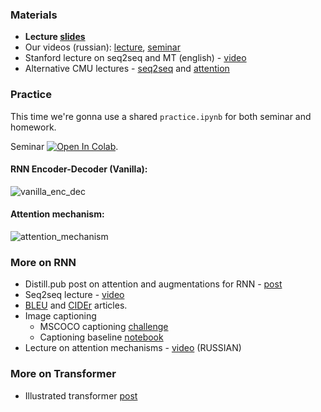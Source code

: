 ### Materials
* __Lecture [slides](../resources/slides/nlp19_04_seq2seq_attention.pdf)__
* Our videos (russian): [lecture](https://yadi.sk/i/3y9JX6Q_0ZLqpA), [seminar](https://yadi.sk/i/cB5606vgbOlBog)
* Stanford lecture on seq2seq and MT (english) - [video](https://www.youtube.com/watch?v=IxQtK2SjWWM)
* Alternative CMU lectures - [seq2seq](https://www.youtube.com/watch?v=aHkgjfKvIhk&list=PL8PYTP1V4I8Ba7-rY4FoB4-jfuJ7VDKEE&index=20) and [attention](https://www.youtube.com/watch?v=ullLRKZ99qQ&index=21&list=PL8PYTP1V4I8Ba7-rY4FoB4-jfuJ7VDKEE)

### Practice
This time we're gonna use a shared `practice.ipynb` for both seminar and homework.

Seminar [![Open In Colab](https://colab.research.google.com/assets/colab-badge.svg)](https://colab.research.google.com/github/yandexdataschool/nlp_course/blob/2019/week04_seq2seq/practice_and_homework.ipynb).

#### RNN Encoder-Decoder (Vanilla):
![vanilla_enc_dec](https://raw.githubusercontent.com/yandexdataschool/nlp_course/master/resources/vanilla_enc_dec.gif)

#### Attention mechanism:
![attention_mechanism](https://raw.githubusercontent.com/yandexdataschool/nlp_course/master/resources/attention_mechanism.gif)

### More on RNN
* Distill.pub post on attention and augmentations for RNN - [post](https://distill.pub/2016/augmented-rnns/)
* Seq2seq lecture - [video](https://www.youtube.com/watch?v=G5RY_SUJih4)
* [BLEU](http://www.aclweb.org/anthology/P02-1040.pdf) and [CIDEr](https://arxiv.org/pdf/1411.5726.pdf) articles.
* Image captioning
  * MSCOCO captioning [challenge](http://mscoco.org/dataset/#captions-challenge2015)
  * Captioning baseline [notebook](https://github.com/yandexdataschool/Practical_DL/tree/fall18/week07_seq2seq)
* Lecture on attention mechanisms - [video](https://www.youtube.com/watch?v=_XRBlhzb31U) (RUSSIAN)

### More on Transformer
* Illustrated transformer [post](https://jalammar.github.io/illustrated-transformer/)

